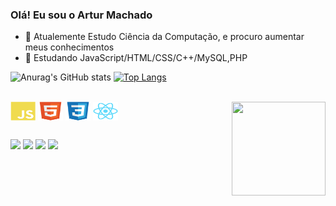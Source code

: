### Olá! Eu sou o Artur Machado

- 👯 Atualemente Estudo Ciência da Computação, e procuro aumentar meus conhecimentos
- 🤔 Estudando JavaScript/HTML/CSS/C++/MySQL,PHP

![Anurag's GitHub stats](https://github-readme-stats.vercel.app/api?username=ArturBM&show_icons=true&theme=dracula)
[![Top Langs](https://github-readme-stats.vercel.app/api/top-langs/?username=ArturBM&layout=compact&theme=dracula)](https://github.com/ArturBM/github-readme-stats)
<div style="display: inline_block"><br>
  <img align="center" alt="Rafa-Js" height="30" width="40" src="https://raw.githubusercontent.com/devicons/devicon/master/icons/javascript/javascript-plain.svg">
  <img align="center" alt="Rafa-HTML" height="30" width="40" src="https://raw.githubusercontent.com/devicons/devicon/master/icons/html5/html5-original.svg">
  <img align="center" alt="Rafa-CSS" height="30" width="40" src="https://raw.githubusercontent.com/devicons/devicon/master/icons/css3/css3-original.svg">
   <img align="center" alt="Rafa-React" height="30" width="40" src="https://raw.githubusercontent.com/devicons/devicon/master/icons/react/react-original.svg">
  <img align="right" alt-"gif-Arturzin" height="150" width="150" src="https://cdn.discordapp.com/attachments/1181810164916047942/1207185757765107723/Design_sem_nome.gif?ex=65deba59&is=65cc4559&hm=c693c8b078a3234091d0feb436807fbd107f59ba99290146c67607403aa21d66&/hi.gif">
</div>

##
<div> 
  <a href="https://instagram.com/artur.machadoo" target="_blank"><img src="https://img.shields.io/badge/-Instagram-%23E4405F?style=for-the-badge&logo=instagram&logoColor=white" target="_blank"></a>
 <a href="https://discord.gg/arturdela" target="_blank"><img src="https://img.shields.io/badge/Discord-7289DA?style=for-the-badge&logo=discord&logoColor=white" target="_blank"></a> 
  <a href = "arturbm05@gmail.com"><img src="https://img.shields.io/badge/-Gmail-%23333?style=for-the-badge&logo=gmail&logoColor=white" target="_blank"></a>
  <a href="https://www.linkedin.com/in/artur-machado-5794102a8/" target="_blank"><img src="https://img.shields.io/badge/-LinkedIn-%230077B5?style=for-the-badge&logo=linkedin&logoColor=white" target="_blank"></a> 
</div>

